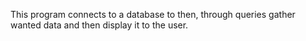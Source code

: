 This program connects to a database to then, through queries gather wanted data and then display it to the user.
